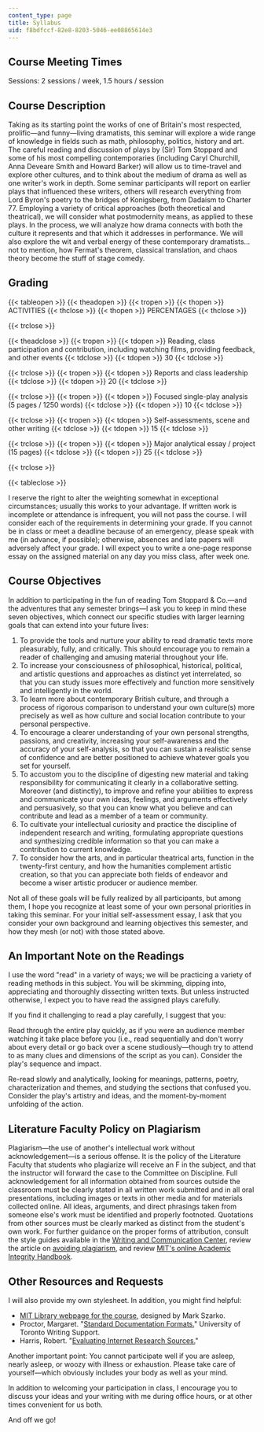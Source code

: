 ```yaml
---
content_type: page
title: Syllabus
uid: f8bdfccf-82e8-8203-5046-ee08865614e3
---
```


Course Meeting Times
--------------------

Sessions: 2 sessions / week, 1.5 hours / session

Course Description
------------------

Taking as its starting point the works of one of Britain's most respected, prolific—and funny—living dramatists, this seminar will explore a wide range of knowledge in fields such as math, philosophy, politics, history and art. The careful reading and discussion of plays by (Sir) Tom Stoppard and some of his most compelling contemporaries (including Caryl Churchill, Anna Deveare Smith and Howard Barker) will allow us to time-travel and explore other cultures, and to think about the medium of drama as well as one writer's work in depth. Some seminar participants will report on earlier plays that influenced these writers, others will research everything from Lord Byron's poetry to the bridges of Konigsberg, from Dadaism to Charter 77. Employing a variety of critical approaches (both theoretical and theatrical), we will consider what postmodernity means, as applied to these plays. In the process, we will analyze how drama connects with both the culture it represents and that which it addresses in performance. We will also explore the wit and verbal energy of these contemporary dramatists…not to mention, how Fermat's theorem, classical translation, and chaos theory become the stuff of stage comedy.

Grading
-------

{{< tableopen >}}
{{< theadopen >}}
{{< tropen >}}
{{< thopen >}}
ACTIVITIES
{{< thclose >}}
{{< thopen >}}
PERCENTAGES
{{< thclose >}}

{{< trclose >}}

{{< theadclose >}}
{{< tropen >}}
{{< tdopen >}}
Reading, class participation and contribution, including watching films, providing feedback, and other events
{{< tdclose >}}
{{< tdopen >}}
30
{{< tdclose >}}

{{< trclose >}}
{{< tropen >}}
{{< tdopen >}}
Reports and class leadership
{{< tdclose >}}
{{< tdopen >}}
20
{{< tdclose >}}

{{< trclose >}}
{{< tropen >}}
{{< tdopen >}}
Focused single-play analysis (5 pages / 1250 words)
{{< tdclose >}}
{{< tdopen >}}
10
{{< tdclose >}}

{{< trclose >}}
{{< tropen >}}
{{< tdopen >}}
Self-assessments, scene and other writing
{{< tdclose >}}
{{< tdopen >}}
15
{{< tdclose >}}

{{< trclose >}}
{{< tropen >}}
{{< tdopen >}}
Major analytical essay / project (15 pages)
{{< tdclose >}}
{{< tdopen >}}
25
{{< tdclose >}}

{{< trclose >}}

{{< tableclose >}}

I reserve the right to alter the weighting somewhat in exceptional circumstances; usually this works to your advantage. If written work is incomplete or attendance is infrequent, you will not pass the course. I will consider each of the requirements in determining your grade. If you cannot be in class or meet a deadline because of an emergency, please speak with me (in advance, if possible); otherwise, absences and late papers will adversely affect your grade. I will expect you to write a one-page response essay on the assigned material on any day you miss class, after week one.

Course Objectives
-----------------

In addition to participating in the fun of reading Tom Stoppard & Co.—and the adventures that any semester brings—I ask you to keep in mind these seven objectives, which connect our specific studies with larger learning goals that can extend into your future lives:

1.  To provide the tools and nurture your ability to read dramatic texts more pleasurably, fully, and critically. This should encourage you to remain a reader of challenging and amusing material throughout your life.
2.  To increase your consciousness of philosophical, historical, political, and artistic questions and approaches as distinct yet interrelated, so that you can study issues more effectively and function more sensitively and intelligently in the world.
3.  To learn more about contemporary British culture, and through a process of rigorous comparison to understand your own culture(s) more precisely as well as how culture and social location contribute to your personal perspective.
4.  To encourage a clearer understanding of your own personal strengths, passions, and creativity, increasing your self-awareness and the accuracy of your self-analysis, so that you can sustain a realistic sense of confidence and are better positioned to achieve whatever goals you set for yourself.
5.  To accustom you to the discipline of digesting new material and taking responsibility for communicating it clearly in a collaborative setting. Moreover (and distinctly), to improve and refine your abilities to express and communicate your own ideas, feelings, and arguments effectively and persuasively, so that you can know what you believe and can contribute and lead as a member of a team or community.
6.  To cultivate your intellectual curiosity and practice the discipline of independent research and writing, formulating appropriate questions and synthesizing credible information so that you can make a contribution to current knowledge.
7.  To consider how the arts, and in particular theatrical arts, function in the twenty-first century, and how the humanities complement artistic creation, so that you can appreciate both fields of endeavor and become a wiser artistic producer or audience member.

Not all of these goals will be fully realized by all participants, but among them, I hope you recognize at least some of your own personal priorities in taking this seminar. For your initial self-assessment essay, I ask that you consider your own background and learning objectives this semester, and how they mesh (or not) with those stated above.

An Important Note on the Readings
---------------------------------

I use the word "read" in a variety of ways; we will be practicing a variety of reading methods in this subject. You will be skimming, dipping into, appreciating and thoroughly dissecting written texts. But unless instructed otherwise, I expect you to have read the assigned plays carefully.

If you find it challenging to read a play carefully, I suggest that you:

Read through the entire play quickly, as if you were an audience member watching it take place before you (i.e., read sequentially and don't worry about every detail or go back over a scene studiously—though try to attend to as many clues and dimensions of the script as you can). Consider the play's sequence and impact.

Re-read slowly and analytically, looking for meanings, patterns, poetry, characterization and themes, and studying the sections that confused you. Consider the play's artistry and ideas, and the moment-by-moment unfolding of the action.

Literature Faculty Policy on Plagiarism
---------------------------------------

Plagiarism—the use of another's intellectual work without acknowledgement—is a serious offense. It is the policy of the Literature Faculty that students who plagiarize will receive an F in the subject, and that the instructor will forward the case to the Committee on Discipline. Full acknowledgement for all information obtained from sources outside the classroom must be clearly stated in all written work submitted and in all oral presentations, including images or texts in other media and for materials collected online. All ideas, arguments, and direct phrasings taken from someone else's work must be identified and properly footnoted. Quotations from other sources must be clearly marked as distinct from the student's own work. For further guidance on the proper forms of attribution, consult the style guides available in the [Writing and Communication Center](http://cmsw.mit.edu/writing-and-communication-center/resources/), review the article on [avoiding plagiarism](http://cmsw.mit.edu/writing-and-communication-center/avoiding-plagiarism/), and review [MIT's online Academic Integrity Handbook](http://integrity.mit.edu/).

Other Resources and Requests
----------------------------

I will also provide my own stylesheet. In addition, you might find helpful:

*   [MIT Library webpage for the course](http://libguides.mit.edu/stoppard), designed by Mark Szarko.
*   Proctor, Margaret. "[Standard Documentation Formats.](http://www.writing.utoronto.ca/advice/using-sources/documentation)" University of Toronto Writing Support. 
*   Harris, Robert. "[Evaluating Internet Research Sources.](http://www.virtualsalt.com/evalu8it.htm)" 

Another important point: You cannot participate well if you are asleep, nearly asleep, or woozy with illness or exhaustion. Please take care of yourself—which obviously includes your body as well as your mind.

In addition to welcoming your participation in class, I encourage you to discuss your ideas and your writing with me during office hours, or at other times convenient for us both.

And off we go!
